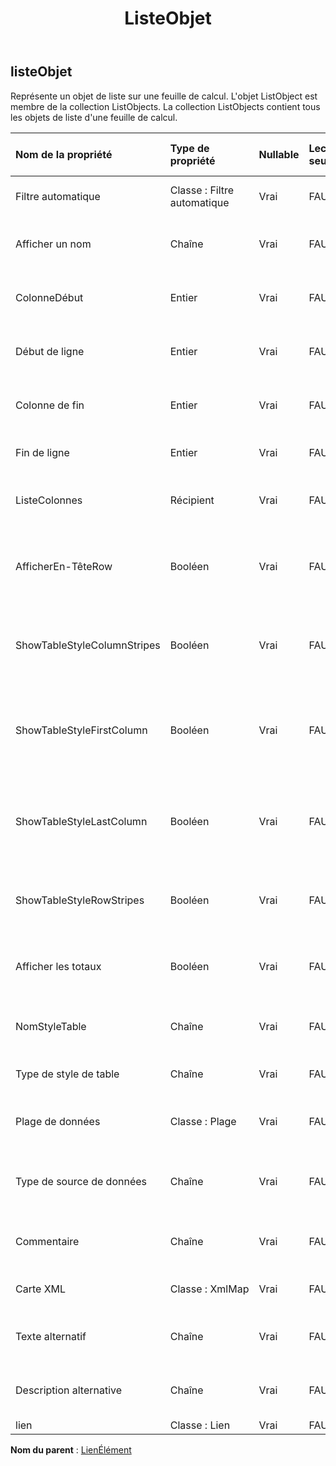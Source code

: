 ﻿---
title: ListeObjet
second_title: Aspose.Cells Cloud Documen
type: docs
url: /fr/specification/model/listobject/
description: "Aspose.Cells Spécification du modèle cloud : ListObject. Gérez sans effort Excel et d'autres feuilles de calcul avec des fonctionnalités telles que l'ouverture, la génération, l'édition, le fractionnement, la fusion, la comparaison et la conversion."
kwords: Excel, Office, feuille de calcul, Cloud REST API, ListObject
weight: 50
---
## **listeObjet**

 Représente un objet de liste sur une feuille de calcul. L'objet ListObject est membre de la collection ListObjects. La collection ListObjects contient tous les objets de liste d'une feuille de calcul.

| Nom de la propriété| Type de propriété| Nullable| Lecture seulement| Valeur par défaut| Description|
|:- |:- |:- |:- |:- |:- |
| Filtre automatique| Classe : Filtre automatique| Vrai| FAUX||Obtient un filtre automatique.|
| Afficher un nom| Chaîne| Vrai| FAUX|| Obtient et définit le nom d'affichage.|
| ColonneDébut| Entier| Vrai| FAUX|| Obtient la colonne de début de la plage.|
| Début de ligne| Entier| Vrai| FAUX|| Obtient la ligne de début de la plage.|
| Colonne de fin| Entier| Vrai| FAUX|| Obtient la colonne de fin de la plage.|
| Fin de ligne| Entier| Vrai| FAUX|| Obtient la ligne de fin de la plage.|
| ListeColonnes| Récipient| Vrai| FAUX|| Obtient ListColumns du ListObject.|
| AfficherEn-TêteRow| Booléen| Vrai| FAUX|| Obtient et définit si ce ListObject affiche la ligne d'en-tête.|
| ShowTableStyleColumnStripes| Booléen| Vrai| FAUX|| Indique si la mise en forme des bandes de colonnes est appliquée.|
| ShowTableStyleFirstColumn| Booléen| Vrai| FAUX|| Indique si le style doit être appliqué à la première colonne du tableau.|
| ShowTableStyleLastColumn| Booléen| Vrai| FAUX|| Indique si le style doit être appliqué à la dernière colonne du tableau.|
| ShowTableStyleRowStripes| Booléen| Vrai| FAUX|| Indique si le formatage des bandes de lignes est appliqué.|
| Afficher les totaux| Booléen| Vrai| FAUX|| Obtient et définit si ce ListObject affiche la ligne totale.|
| NomStyleTable| Chaîne| Vrai| FAUX|| Obtient et définit le nom du style de table.|
| Type de style de table| Chaîne| Vrai| FAUX|| Obtient et le style de table intégré.|
| Plage de données| Classe : Plage| Vrai| FAUX||Obtient la plage de données du ListObject.|
| Type de source de données| Chaîne| Vrai| FAUX|| Obtient le type de source de données de la table.|
| Commentaire| Chaîne| Vrai| FAUX|| Obtient et définit le commentaire de la table.|
| Carte XML| Classe : XmlMap| Vrai| FAUX|| Obtient un utilisé pour cette liste.|
| Texte alternatif| Chaîne| Vrai| FAUX|| Obtient et définit le texte alternatif.|
| Description alternative| Chaîne| Vrai| FAUX|| Obtient et définit la description alternative.|
| lien| Classe : Lien| Vrai| FAUX|||

**Nom du parent** : [LienÉlément](/specification/model/linkelement)

